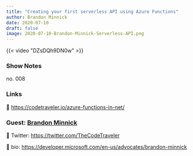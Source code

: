 ```yaml
---
title: "Creating your first serverless API using Azure Functions"
author: Brandon Minnick
date: 2020-07-10
draft: false
image: 2020-07-10-Brandon-Minnick-Serverless-API.png
---
```


{{< video "DZsDQh9DN0w" >}}

### Show Notes

no. 008

### Links

🔗 https://codetraveler.io/azure-functions-in-net/

### Guest: [Brandon Minnick](https://twitter.com/TheCodeTraveler)

🔗 Twitter: https://twitter.com/TheCodeTraveler

🔗 bio: https://developer.microsoft.com/en-us/advocates/brandon-minnick